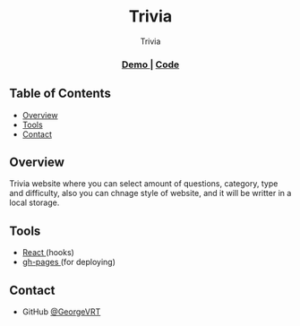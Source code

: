 <h1 align="center">Trivia</h1>

<div align="center">
    Trivia
</div>

<div align="center">
  <h3>
    <a href="https://GeorgeVRT.github.io/triva-app/#/">
      Demo
    </a>
    <span> | </span>
    <a href="https://github.com/GeorgeVRT/triva-app">
      Code
    </a>
  </h3>
</div>

## Table of Contents

-   [Overview](#overview)
-   [Tools](#tools)
-   [Contact](#contact)

## Overview

Trivia website where you can select amount of questions, category, type and difficulty, also you can chnage style of website, and it will be writter in a local storage.

## Tools

-   <a href="https://reactjs.org/"> React </a> (hooks)
-   <a href="https://reactrouter.com/docs/en/v6/getting-started"> gh-pages </a> (for deploying)

## Contact

-   GitHub [@GeorgeVRT](https://github.com/GeorgeVRT)
